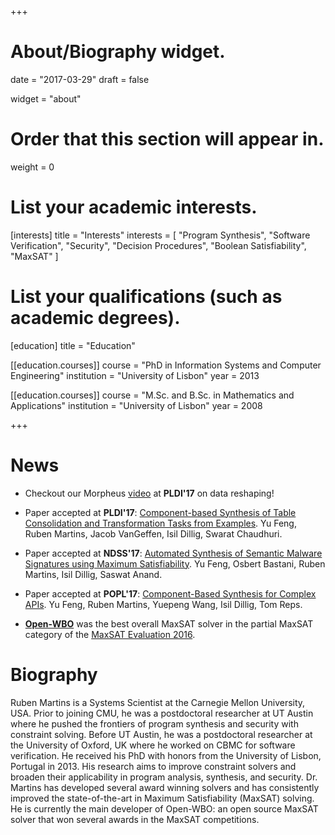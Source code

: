 +++
# About/Biography widget.

date = "2017-03-29"
draft = false

widget = "about"

# Order that this section will appear in.
weight = 0

# List your academic interests.
[interests]
  title = "Interests"
  interests = [
    "Program Synthesis",
    "Software Verification",
    "Security",
    "Decision Procedures",
    "Boolean Satisfiability",
    "MaxSAT"
  ]

# List your qualifications (such as academic degrees).
[education]
  title = "Education"

[[education.courses]]
  course = "PhD in Information Systems and Computer Engineering"
  institution = "University of Lisbon"
  year = 2013

[[education.courses]]
  course = "M.Sc. and B.Sc. in Mathematics and Applications"
  institution = "University of Lisbon"
  year = 2008
 
+++

# News

* Checkout our Morpheus [video](https://www.cs.utexas.edu/~isil/morpheus.mp4) at **PLDI'17** on data reshaping!

* Paper accepted at **PLDI'17**: [Component-based Synthesis of Table Consolidation and Transformation Tasks from Examples](https://www.cs.utexas.edu/~yufeng/papers/pldi17-extend.pdf). Yu Feng, Ruben Martins, Jacob VanGeffen, Isil Dillig, Swarat Chaudhuri.

* Paper accepted at **NDSS'17**: [Automated Synthesis of Semantic Malware Signatures using Maximum Satisfiability](http://www.cs.utexas.edu/users/yufeng/papers/ndss17-astroid.pdf). Yu Feng, Osbert Bastani, Ruben Martins, Isil Dillig, Saswat Anand.

* Paper accepted at **POPL'17**: [Component-Based Synthesis for Complex APIs](https://www.cs.utexas.edu/~isil/popl17-sypet-extended.pdf). Yu Feng, Ruben Martins, Yuepeng Wang, Isil Dillig, Tom Reps.

* **[Open-WBO](http://sat.inesc-id.pt/open-wbo/)** was the best overall MaxSAT solver in the partial MaxSAT category of the [MaxSAT Evaluation 2016](http://maxsat.ia.udl.cat/introduction/).


# Biography

Ruben Martins is a Systems Scientist at the Carnegie Mellon University, USA.
Prior to joining CMU, he was a postdoctoral researcher at UT Austin where he 
pushed the frontiers of program synthesis and security with constraint solving. 
Before UT Austin, he was a postdoctoral researcher at the University of Oxford, UK
where he worked on CBMC for software verification. He received his PhD with honors 
from the University of Lisbon, Portugal in 2013. His research aims to improve constraint
solvers and broaden their applicability in program analysis, synthesis, and
security. Dr. Martins has developed several award winning solvers and has
consistently improved the state-of-the-art in Maximum Satisfiability (MaxSAT)
solving. He is currently the main developer of Open-WBO: an open source MaxSAT
solver that won several awards in the MaxSAT competitions.
